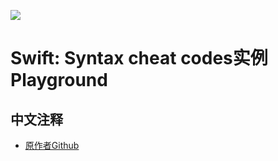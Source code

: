![](https://cdn-images-1.medium.com/max/2000/1*vjSHAgb-StGFzW3ryYFfvA.png)

# Swift: Syntax cheat codes实例Playground

## 中文注释

* [原作者Github](https://github.com/andyyhope/Blog_SyntaxCheatCodes)

